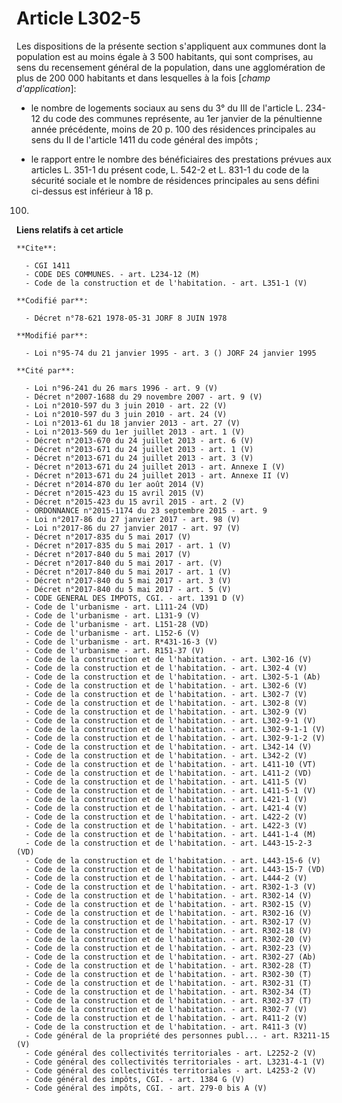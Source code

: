 # Article L302-5

Les dispositions de la présente section s'appliquent aux communes dont la population est au moins égale à 3 500 habitants,
qui sont comprises, au sens du recensement général de la population, dans une agglomération de plus de 200 000 habitants et
dans lesquelles à la fois [*champ d'application*]:

- le nombre de logements sociaux au sens du 3° du III de l'article L. 234-12 du code des communes représente, au 1er janvier
de la pénultienne année précédente, moins de 20 p. 100 des résidences principales au sens du II de l'article 1411 du code
général des impôts ;

- le rapport entre le nombre des bénéficiaires des prestations prévues aux articles L. 351-1 du présent code, L. 542-2 et L.
831-1 du code de la sécurité sociale et le nombre de résidences principales au sens défini ci-dessus est inférieur à 18 p.
100.

**Liens relatifs à cet article**

	**Cite**:

	  - CGI 1411
	  - CODE DES COMMUNES. - art. L234-12 (M)
	  - Code de la construction et de l'habitation. - art. L351-1 (V)

	**Codifié par**:

	  - Décret n°78-621 1978-05-31 JORF 8 JUIN 1978

	**Modifié par**:

	  - Loi n°95-74 du 21 janvier 1995 - art. 3 () JORF 24 janvier 1995

	**Cité par**:

	  - Loi n°96-241 du 26 mars 1996 - art. 9 (V)
	  - Décret n°2007-1688 du 29 novembre 2007 - art. 9 (V)
	  - Loi n°2010-597 du 3 juin 2010 - art. 22 (V)
	  - Loi n°2010-597 du 3 juin 2010 - art. 24 (V)
	  - Loi n°2013-61 du 18 janvier 2013 - art. 27 (V)
	  - Loi n°2013-569 du 1er juillet 2013 - art. 1 (V)
	  - Décret n°2013-670 du 24 juillet 2013 - art. 6 (V)
	  - Décret n°2013-671 du 24 juillet 2013 - art. 1 (V)
	  - Décret n°2013-671 du 24 juillet 2013 - art. 3 (V)
	  - Décret n°2013-671 du 24 juillet 2013 - art. Annexe I (V)
	  - Décret n°2013-671 du 24 juillet 2013 - art. Annexe II (V)
	  - Décret n°2014-870 du 1er août 2014 (V)
	  - Décret n°2015-423 du 15 avril 2015 (V)
	  - Décret n°2015-423 du 15 avril 2015 - art. 2 (V)
	  - ORDONNANCE n°2015-1174 du 23 septembre 2015 - art. 9
	  - Loi n°2017-86 du 27 janvier 2017 - art. 98 (V)
	  - Loi n°2017-86 du 27 janvier 2017 - art. 97 (V)
	  - Décret n°2017-835 du 5 mai 2017 (V)
	  - Décret n°2017-835 du 5 mai 2017 - art. 1 (V)
	  - Décret n°2017-840 du 5 mai 2017 (V)
	  - Décret n°2017-840 du 5 mai 2017 - art. (V)
	  - Décret n°2017-840 du 5 mai 2017 - art. 1 (V)
	  - Décret n°2017-840 du 5 mai 2017 - art. 3 (V)
	  - Décret n°2017-840 du 5 mai 2017 - art. 5 (V)
	  - CODE GENERAL DES IMPOTS, CGI. - art. 1391 D (V)
	  - Code de l'urbanisme - art. L111-24 (VD)
	  - Code de l'urbanisme - art. L131-9 (V)
	  - Code de l'urbanisme - art. L151-28 (VD)
	  - Code de l'urbanisme - art. L152-6 (V)
	  - Code de l'urbanisme - art. R*431-16-3 (V)
	  - Code de l'urbanisme - art. R151-37 (V)
	  - Code de la construction et de l'habitation. - art. L302-16 (V)
	  - Code de la construction et de l'habitation. - art. L302-4 (V)
	  - Code de la construction et de l'habitation. - art. L302-5-1 (Ab)
	  - Code de la construction et de l'habitation. - art. L302-6 (V)
	  - Code de la construction et de l'habitation. - art. L302-7 (V)
	  - Code de la construction et de l'habitation. - art. L302-8 (V)
	  - Code de la construction et de l'habitation. - art. L302-9 (V)
	  - Code de la construction et de l'habitation. - art. L302-9-1 (V)
	  - Code de la construction et de l'habitation. - art. L302-9-1-1 (V)
	  - Code de la construction et de l'habitation. - art. L302-9-1-2 (V)
	  - Code de la construction et de l'habitation. - art. L342-14 (V)
	  - Code de la construction et de l'habitation. - art. L342-2 (V)
	  - Code de la construction et de l'habitation. - art. L411-10 (VT)
	  - Code de la construction et de l'habitation. - art. L411-2 (VD)
	  - Code de la construction et de l'habitation. - art. L411-5 (V)
	  - Code de la construction et de l'habitation. - art. L411-5-1 (V)
	  - Code de la construction et de l'habitation. - art. L421-1 (V)
	  - Code de la construction et de l'habitation. - art. L421-4 (V)
	  - Code de la construction et de l'habitation. - art. L422-2 (V)
	  - Code de la construction et de l'habitation. - art. L422-3 (V)
	  - Code de la construction et de l'habitation. - art. L441-1-4 (M)
	  - Code de la construction et de l'habitation. - art. L443-15-2-3 (VD)
	  - Code de la construction et de l'habitation. - art. L443-15-6 (V)
	  - Code de la construction et de l'habitation. - art. L443-15-7 (VD)
	  - Code de la construction et de l'habitation. - art. L444-2 (V)
	  - Code de la construction et de l'habitation. - art. R302-1-3 (V)
	  - Code de la construction et de l'habitation. - art. R302-14 (V)
	  - Code de la construction et de l'habitation. - art. R302-15 (V)
	  - Code de la construction et de l'habitation. - art. R302-16 (V)
	  - Code de la construction et de l'habitation. - art. R302-17 (V)
	  - Code de la construction et de l'habitation. - art. R302-18 (V)
	  - Code de la construction et de l'habitation. - art. R302-20 (V)
	  - Code de la construction et de l'habitation. - art. R302-23 (V)
	  - Code de la construction et de l'habitation. - art. R302-27 (Ab)
	  - Code de la construction et de l'habitation. - art. R302-28 (T)
	  - Code de la construction et de l'habitation. - art. R302-30 (T)
	  - Code de la construction et de l'habitation. - art. R302-31 (T)
	  - Code de la construction et de l'habitation. - art. R302-34 (T)
	  - Code de la construction et de l'habitation. - art. R302-37 (T)
	  - Code de la construction et de l'habitation. - art. R302-7 (V)
	  - Code de la construction et de l'habitation. - art. R411-2 (V)
	  - Code de la construction et de l'habitation. - art. R411-3 (V)
	  - Code général de la propriété des personnes publ... - art. R3211-15 (V)
	  - Code général des collectivités territoriales - art. L2252-2 (V)
	  - Code général des collectivités territoriales - art. L3231-4-1 (V)
	  - Code général des collectivités territoriales - art. L4253-2 (V)
	  - Code général des impôts, CGI. - art. 1384 G (V)
	  - Code général des impôts, CGI. - art. 279-0 bis A (V)
